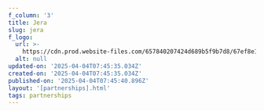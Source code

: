 ```yaml
---
f_column: '3'
title: Jera
slug: jera
f_logo:
  url: >-
    https://cdn.prod.website-files.com/657840207424d689b5f9b7d8/67ef8e1cfdc5aafa9ba21b87_jera-logotype-only.svg
  alt: null
updated-on: '2025-04-04T07:45:35.034Z'
created-on: '2025-04-04T07:45:35.034Z'
published-on: '2025-04-04T07:45:40.896Z'
layout: '[partnerships].html'
tags: partnerships
---
```



